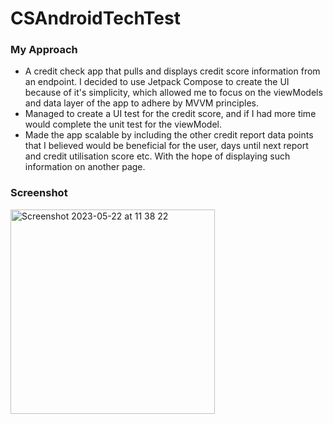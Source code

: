 # CSAndroidTechTest

### My Approach
- A credit check app that pulls and displays credit score information from an endpoint. I decided to use Jetpack Compose to create the UI because of it's simplicity, which allowed me to focus on the viewModels and data layer of the app to adhere by MVVM principles.
- Managed to create a UI test for the credit score, and if I had more time would complete the unit test for the viewModel.
- Made the app scalable by including the other credit report data points that I believed would be beneficial for the user, days until next report and credit utilisation score etc. With the hope of displaying such information on another page.

### Screenshot
<img width="327" alt="Screenshot 2023-05-22 at 11 38 22" src="https://github.com/chukaOkoye/CSAndroidTechTest/assets/107400277/6cdd7b4d-5c99-49ea-b1f1-b7ccfabaf2fc">
